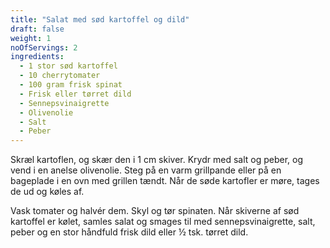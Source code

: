 ```yaml
---
title: "Salat med sød kartoffel og dild"
draft: false
weight: 1
noOfServings: 2
ingredients:
  - 1 stor sød kartoffel
  - 10 cherrytomater
  - 100 gram frisk spinat
  - Frisk eller tørret dild
  - Sennepsvinaigrette
  - Olivenolie
  - Salt
  - Peber
---
```


Skræl kartoflen, og skær den i 1 cm skiver. Krydr med salt og peber, og
vend i en anelse olivenolie. Steg på en varm grillpande eller på en
bageplade i en ovn med grillen tændt. Når de søde kartofler er møre,
tages de ud og køles af.

Vask tomater og halvér dem. Skyl og tør spinaten. Når skiverne af sød
kartoffel er kølet, samles salat og smages til med sennepsvinaigrette,
salt, peber og en stor håndfuld frisk dild eller ½ tsk. tørret dild.

